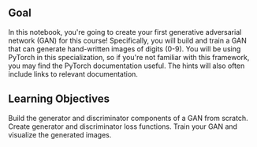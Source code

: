## Goal
In this notebook, you're going to create your first generative adversarial network (GAN) for this course! Specifically, you will build and train a GAN that can generate hand-written images of digits (0-9). You will be using PyTorch in this specialization, so if you're not familiar with this framework, you may find the PyTorch documentation useful. The hints will also often include links to relevant documentation.

## Learning Objectives
Build the generator and discriminator components of a GAN from scratch.
Create generator and discriminator loss functions.
Train your GAN and visualize the generated images.
